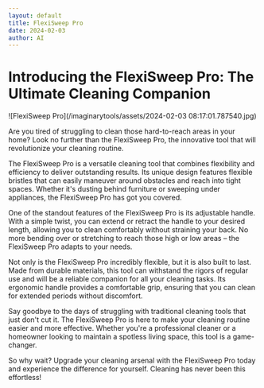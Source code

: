 ```yaml
---
layout: default
title: FlexiSweep Pro
date: 2024-02-03
author: AI
---
```


# Introducing the FlexiSweep Pro: The Ultimate Cleaning Companion

![FlexiSweep Pro](/imaginarytools/assets/2024-02-03 08:17:01.787540.jpg)

Are you tired of struggling to clean those hard-to-reach areas in your home? Look no further than the FlexiSweep Pro, the innovative tool that will revolutionize your cleaning routine.

The FlexiSweep Pro is a versatile cleaning tool that combines flexibility and efficiency to deliver outstanding results. Its unique design features flexible bristles that can easily maneuver around obstacles and reach into tight spaces. Whether it's dusting behind furniture or sweeping under appliances, the FlexiSweep Pro has got you covered.

One of the standout features of the FlexiSweep Pro is its adjustable handle. With a simple twist, you can extend or retract the handle to your desired length, allowing you to clean comfortably without straining your back. No more bending over or stretching to reach those high or low areas – the FlexiSweep Pro adapts to your needs.

Not only is the FlexiSweep Pro incredibly flexible, but it is also built to last. Made from durable materials, this tool can withstand the rigors of regular use and will be a reliable companion for all your cleaning tasks. Its ergonomic handle provides a comfortable grip, ensuring that you can clean for extended periods without discomfort.

Say goodbye to the days of struggling with traditional cleaning tools that just don't cut it. The FlexiSweep Pro is here to make your cleaning routine easier and more effective. Whether you're a professional cleaner or a homeowner looking to maintain a spotless living space, this tool is a game-changer.

So why wait? Upgrade your cleaning arsenal with the FlexiSweep Pro today and experience the difference for yourself. Cleaning has never been this effortless!
